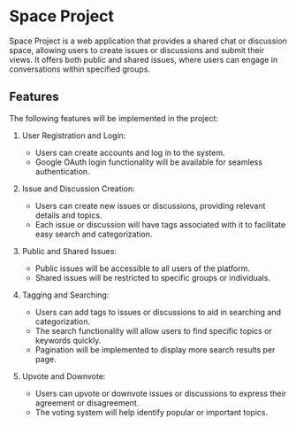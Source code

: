 # Space Project

Space Project is a web application that provides a shared chat or discussion space, allowing users to create issues or discussions and submit their views. It offers both public and shared issues, where users can engage in conversations within specified groups.

## Features

The following features will be implemented in the project:

1. User Registration and Login:
   - Users can create accounts and log in to the system.
   - Google OAuth login functionality will be available for seamless authentication.

2. Issue and Discussion Creation:
   - Users can create new issues or discussions, providing relevant details and topics.
   - Each issue or discussion will have tags associated with it to facilitate easy search and categorization.

3. Public and Shared Issues:
   - Public issues will be accessible to all users of the platform.
   - Shared issues will be restricted to specific groups or individuals.

4. Tagging and Searching:
   - Users can add tags to issues or discussions to aid in searching and categorization.
   - The search functionality will allow users to find specific topics or keywords quickly.
   - Pagination will be implemented to display more search results per page.

5. Upvote and Downvote:
   - Users can upvote or downvote issues or discussions to express their agreement or disagreement.
   - The voting system will help identify popular or important topics.


